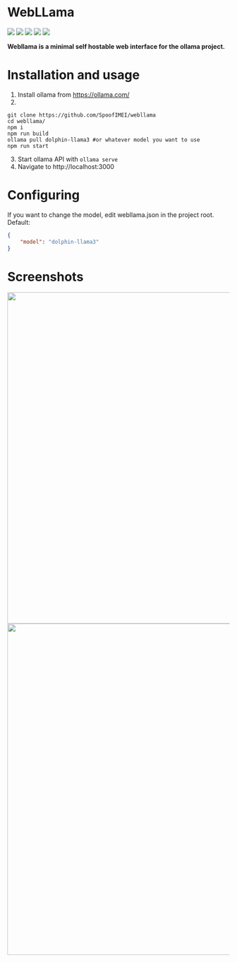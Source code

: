 # WebLLama

<p>
<img src="https://img.shields.io/badge/Next-black?style=for-the-badge&logo=next.js&logoColor=white">
<img src="https://img.shields.io/badge/react-%2320232a.svg?style=for-the-badge&logo=react&logoColor=%2361DAFB">
<img src="https://img.shields.io/badge/javascript-%23323330.svg?style=for-the-badge&logo=javascript&logoColor=%23F7DF1E">
<img src="https://img.shields.io/badge/SASS-hotpink.svg?style=for-the-badge&logo=SASS&logoColor=white">
<img src="https://img.shields.io/badge/bootstrap-%23563D7C.svg?style=for-the-badge&logo=bootstrap&logoColor=white">
</p>
<b>Webllama is a minimal self hostable web interface for the ollama project.</b>

# Installation and usage
1. Install ollama from https://ollama.com/
2.
```
git clone https://github.com/SpoofIMEI/webllama
cd webllama/
npm i
npm run build
ollama pull dolphin-llama3 #or whatever model you want to use
npm run start
```
3. Start ollama API with `ollama serve`
4. Navigate to http://localhost:3000

# Configuring
If you want to change the model, edit webllama.json in the project root.
Default:
```json
{
    "model": "dolphin-llama3"
}
```

# Screenshots
<img src="https://github.com/user-attachments/assets/64a69614-1e2f-4f96-b9de-76fac90f37ee" width=750>
<img src="https://github.com/user-attachments/assets/b6a99fa3-db69-4b67-968a-b1d44df276a6" width=750>
